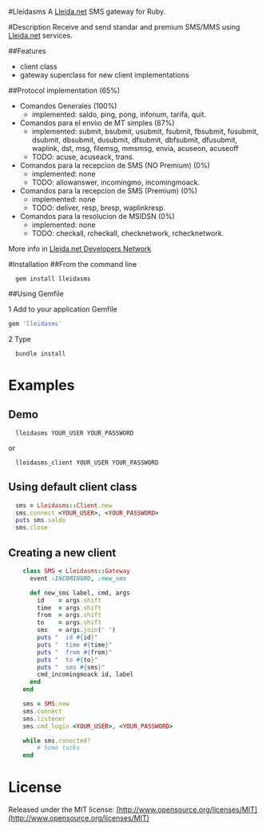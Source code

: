 ﻿
#Lleidasms
  A [Lleida.net](http://lleida.net/) SMS gateway for Ruby.

#Description
  Receive and send standar and premium SMS/MMS using [Lleida.net](http://lleida.net/) services.

##Features
  - client class
  - gateway superclass for new client implementations

##Protocol implementation (65%)
  - Comandos Generales (100%)
  	* implemented: saldo, ping, pong, infonum, tarifa, quit.
  - Comandos para el envíıo de MT simples (87%)
  	* implemented: submit, bsubmit, usubmit, fsubmit, fbsubmit, fusubmit, dsubmit, dbsubmit, dusubmit, dfsubmit, dbfsubmit, dfusubmit, waplink, dst, msg, filemsg, mmsmsg, envia, acuseon, acuseoff
  	* TODO: acuse, acuseack, trans.
  - Comandos para la recepcion de SMS (NO Premium) (0%)
  	* implemented: none
  	* TODO: allowanswer, incomingmo, incomingmoack.
  - Comandos para la recepcion de SMS (Premium) (0%)
  	* implemented: none
  	* TODO: deliver, resp, bresp, waplinkresp.
  - Comandos para la resolucion de MSIDSN (0%)
  	* implemented: none
  	* TODO: checkall, rcheckall, checknetwork, rchecknetwork.

More info in [Lleida.net Developers Network](http://soporte.lleida.net/?p=35)

#Installation
##From the command line

```shell
  gem install lleidasms
```

##Using Gemfile

1 Add to your application Gemfile

```ruby
gem 'lleidasms'
```

2 Type

```shell
  bundle install
```

# Examples
## Demo
```shell
  lleidasms YOUR_USER YOUR_PASSWORD
```

or

```shell
  lleidasms_client YOUR_USER YOUR_PASSWORD
```

## Using default client class
```ruby
  sms = Lleidasms::Client.new
  sms.connect <YOUR_USER>, <YOUR_PASSWORD>
  puts sms.saldo
  sms.close
```

## Creating a new client
```ruby
	class SMS < Lleidasms::Gateway
	  event :INCOMINGMO, :new_sms

	  def new_sms label, cmd, args
	    id    = args.shift
	    time  = args.shift
	    from  = args.shift
	    to    = args.shift
	    sms   = args.join(' ')
	    puts "  id #{id}"
	    puts "  time #{time}"
	    puts "  from #{from}"
	    puts "  to #{to}"
	    puts "  sms #{sms}"
	    cmd_incomingmoack id, label
	  end
	end

	sms = SMS.new
	sms.connect
	sms.listener
	sms.cmd_login <YOUR_USER>, <YOUR_PASSWORD>

	while sms.conected?
		# Some tasks
	end
```

# License
Released under the MIT license: [http://www.opensource.org/licenses/MIT](http://www.opensource.org/licenses/MIT)
